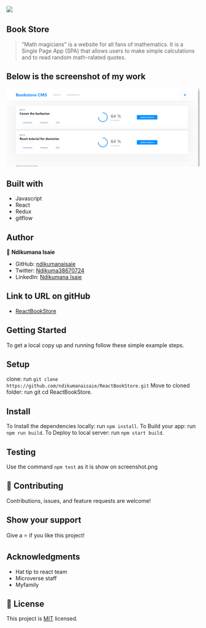 ![](https://img.shields.io/badge/Microverse-blueviolet)

## Book Store

> "Math magicians" is a website for all fans of mathematics. It is a Single Page App (SPA) that allows users to make simple calculations and to read random math-ralated quotes.

## Below is the screenshot of my work
![ReactBookStore](https://github.com/ndikumanaisaie/ReactBookStore/blob/use-Redux-in-React/src/assets/images/shot.png)

## Built with
- Javascript
- React
- Redux
- gitflow

## Author

👤 **Ndikumana Isaie**

- GitHub: [ndikumanaisaie](https://github.com/ndikumanaisaie)
- Twitter: [Ndikuma38670724](https://twitter.com/Ndikuma38670724)
- LinkedIn: [Ndikumana Isaie](https://www.linkedin.com/in/ndikumanaisaie/)

## Link to URL on gitHub
- [ReactBookStore](https://github.com/ndikumanaisaie/ReactBookStore.git)

## Getting Started

To get a local copy up and running follow these simple example steps.

## Setup
clone: run `git clone https://github.com/ndikumanaisaie/ReactBookStore.git`
Move to cloned folder: run git cd ReactBookStore.

## Install

To Install the dependencies locally: run `npm install`.
To Build your app: run `npm run build`.
To Deploy to local server: run `npm start build`.

## Testing

Use the command `npm test` as it is show on screenshot.png

## 🤝 Contributing

Contributions, issues, and feature requests are welcome!

## Show your support

Give a ⭐️ if you like this project!

## Acknowledgments

- Hat tip to react team
- Microverse staff
- Myfamily

## 📝 License

This project is [MIT](./MIT.md) licensed.

